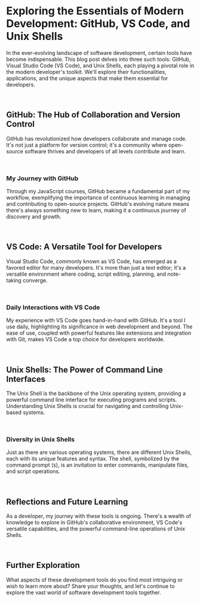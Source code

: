 # Exploring the Essentials of Modern Development: GitHub, VS Code, and Unix Shells

In the ever-evolving landscape of software development, certain tools have become indispensable. This blog post delves into three such tools: GitHub, Visual Studio Code (VS Code), and Unix Shells, each playing a pivotal role in the modern developer's toolkit. We'll explore their functionalities, applications, and the unique aspects that make them essential for developers.

<br>

## GitHub: The Hub of Collaboration and Version Control

GitHub has revolutionized how developers collaborate and manage code. It's not just a platform for version control; it's a community where open-source software thrives and developers of all levels contribute and learn.

<br>

### My Journey with GitHub

Through my JavaScript courses, GitHub became a fundamental part of my workflow, exemplifying the importance of continuous learning in managing and contributing to open-source projects. GitHub's evolving nature means there's always something new to learn, making it a continuous journey of discovery and growth.

<br>

## VS Code: A Versatile Tool for Developers

Visual Studio Code, commonly known as VS Code, has emerged as a favored editor for many developers. It's more than just a text editor; it's a versatile environment where coding, script editing, planning, and note-taking converge.

<br>

### Daily Interactions with VS Code

My experience with VS Code goes hand-in-hand with GitHub. It's a tool I use daily, highlighting its significance in web development and beyond. The ease of use, coupled with powerful features like extensions and integration with Git, makes VS Code a top choice for developers worldwide.

<br>

## Unix Shells: The Power of Command Line Interfaces

The Unix Shell is the backbone of the Unix operating system, providing a powerful command line interface for executing programs and scripts. Understanding Unix Shells is crucial for navigating and controlling Unix-based systems.

<br>

### Diversity in Unix Shells

Just as there are various operating systems, there are different Unix Shells, each with its unique features and syntax. The shell, symbolized by the command prompt (`$`), is an invitation to enter commands, manipulate files, and script operations.

<br>

## Reflections and Future Learning

As a developer, my journey with these tools is ongoing. There's a wealth of knowledge to explore in GitHub's collaborative environment, VS Code's versatile capabilities, and the powerful command-line operations of Unix Shells.

<br>

## Further Exploration

What aspects of these development tools do you find most intriguing or wish to learn more about? Share your thoughts, and let's continue to explore the vast world of software development tools together.
